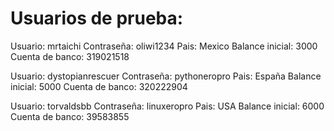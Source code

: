 # Usuarios de prueba:

Usuario: mrtaichi
Contraseña: oliwi1234
Pais: Mexico
Balance inicial: 3000
Cuenta de banco: 319021518

Usuario: dystopianrescuer
Contraseña: pythoneropro
Pais: España
Balance inicial: 5000
Cuenta de banco: 320222904

Usuario: torvaldsbb
Contraseña: linuxeropro
Pais: USA
Balance inicial: 6000
Cuenta de banco: 39583855
